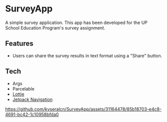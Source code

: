 # SurveyApp

A simple survey application. This app has been developed for the UP School Education Program's survey assignment.

## Features

- Users can share the survey results in text format using a "Share" button.


## Tech

- Args
- Parcelable
- [Lottie](https://github.com/airbnb/lottie-android)
- [Jetpack Navigation](https://developer.android.com/guide/navigation/get-started)





https://github.com/kvseralcn/SurveyApp/assets/31164478/85b18703-e4c8-4691-bc42-1c10958bfda0

